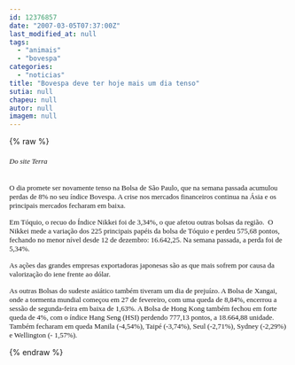 ```yaml
---
id: 12376857
date: "2007-03-05T07:37:00Z"
last_modified_at: null
tags:
  - "animais"
  - "bovespa"
categories:
  - "noticias"
title: "Bovespa deve ter hoje mais um dia tenso"
sutia: null
chapeu: null
autor: null
imagem: null
---
```

{% raw %}
<p><H6><FONT face=Verdana size=2>Do site Terra </FONT></H6></p>
<p><P><FONT face=Verdana size=2>O dia promete ser novamente tenso na Bolsa de São Paulo, que na semana passada acumulou perdas de 8% no seu índice Bovespa. A crise nos mercados financeiros continua na Ásia e os principais mercados fecharam em baixa.&nbsp; </FONT></P></p>
<p><P><FONT face=Verdana size=2>Em Tóquio, o recuo do Índice Nikkei foi de&nbsp;3,34%, o que afetou outras bolsas da região.&nbsp; O Nikkei mede a variação dos 225 principais papéis da bolsa de Tóquio e&nbsp;perdeu 575,68 pontos, fechando no menor nível desde 12 de dezembro:&nbsp;16.642,25. Na semana passada, a perda&nbsp;foi de 5,34%. </FONT></P></p>
<p><P><FONT face=Verdana size=2>As ações das grandes empresas exportadoras japonesas são as que mais sofrem por causa da valorização do iene frente ao dólar. </FONT></P></p>
<p><P><FONT face=Verdana size=2>As outras Bolsas do sudeste asiático também tiveram um dia de prejuízo. A Bolsa de Xangai, onde a tormenta mundial começou em 27 de fevereiro, com uma queda de 8,84%, encerrou a sessão de segunda-feira em baixa de 1,63%. A Bolsa de Hong Kong também fechou em forte queda de 4%, com o índice Hang Seng (HSI) perdendo 777,13 pontos, a 18.664,88 unidade. Também fecharam em queda Manila (-4,54%), Taipé (-3,74%), Seul (-2,71%), Sydney (-2,29%) e Wellington (- 1,57%).</FONT></P><!--ShowDate=1--><!--IsRateable=1--><!--Headline=Bolsas asiáticas voltam a fechar em baixa--> </p>
{% endraw %}